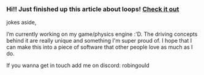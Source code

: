 ### Hi!! Just finished up this article about loops! [Check it out](https://github.com/robingould)

jokes aside,

I’m currently working on my game/physics engine :'D. The driving concepts behind it are really unique and something I'm super proud of. I hope that I can make this into a piece of software that other people love as much as I do. 

If you wanna get in touch add me on discord: robingould


<!--
**robingould/robingould** is a ✨ _special_ ✨ repository because its `README.md` (this file) appears on your GitHub profile.


I’m currently learning ...
- 👯 I’m looking to collaborate on ...
- 🤔 I’m looking for help with ...
- 💬 Ask me about ...
- 📫 How to reach me: ...
- 😄 Pronouns: ...
- ⚡ Fun fact: ...
-->
